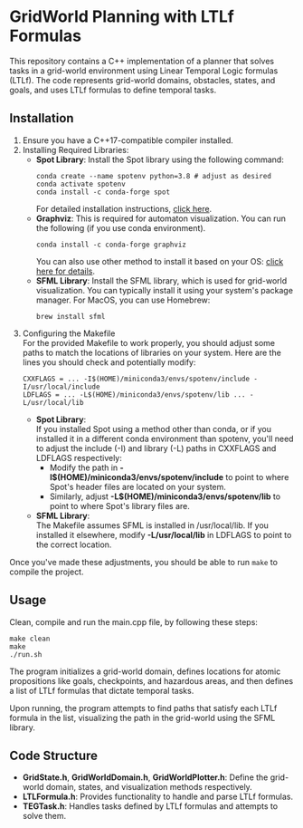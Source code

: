 # GridWorld Planning with LTLf Formulas
This repository contains a C++ implementation of a planner that solves tasks in a grid-world environment using Linear Temporal Logic formulas (LTLf). The code represents grid-world domains, obstacles, states, and goals, and uses LTLf formulas to define temporal tasks.
## Installation
1. Ensure you have a C++17-compatible compiler installed.
2. Installing Required Libraries:
   * **Spot Library**: Install the Spot library using the following command:
     ```
     conda create --name spotenv python=3.8 # adjust as desired
     conda activate spotenv
     conda install -c conda-forge spot
     ```
     For detailed installation instructions, [click here](https://spot.lre.epita.fr/install.html).
   * **Graphviz**: This is required for automaton visualization. You can run the following (if you use conda environment).
     ```
     conda install -c conda-forge graphviz
     ```
     You can also use other method to install it based on your OS: [click here for details](https://graphviz.org/download/).
   * **SFML Library**: Install the SFML library, which is used for grid-world visualization. You can typically install it using your system's package manager.
     For MacOS, you can use Homebrew:
     ```
     brew install sfml
     ```
4. Configuring the Makefile\
   For the provided Makefile to work properly, you should adjust some paths to match the locations of libraries on your system. Here are the lines you should check and potentially modify:
   ```
   CXXFLAGS = ... -I$(HOME)/miniconda3/envs/spotenv/include -I/usr/local/include
   LDFLAGS = ... -L$(HOME)/miniconda3/envs/spotenv/lib ... -L/usr/local/lib
   ```
   * **Spot Library**:\
      If you installed Spot using a method other than conda, or if you installed it in a different conda environment than spotenv, you'll need to adjust the include (-I) and library (-L) paths in CXXFLAGS and LDFLAGS respectively:
     * Modify the path in **-I$(HOME)/miniconda3/envs/spotenv/include** to point to where Spot's header files are located on your system.
     * Similarly, adjust **-L$(HOME)/miniconda3/envs/spotenv/lib** to point to where Spot's library files are.
   * **SFML Library**:\
     The Makefile assumes SFML is installed in /usr/local/lib. If you installed it elsewhere, modify **-L/usr/local/lib** in LDFLAGS to point to the correct location.

Once you've made these adjustments, you should be able to run ```make``` to compile the project.
## Usage
Clean, compile and run the main.cpp file, by following these steps:
```
make clean
make
./run.sh
```
The program initializes a grid-world domain, defines locations for atomic propositions like goals, checkpoints, and hazardous areas, and then defines a list of LTLf formulas that dictate temporal tasks.

Upon running, the program attempts to find paths that satisfy each LTLf formula in the list, visualizing the path in the grid-world using the SFML library.

## Code Structure

* **GridState.h**, **GridWorldDomain.h**, **GridWorldPlotter.h**: Define the grid-world domain, states, and visualization methods respectively.
* **LTLFormula.h**: Provides functionality to handle and parse LTLf formulas.
* **TEGTask.h**: Handles tasks defined by LTLf formulas and attempts to solve them.
